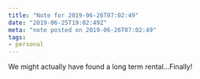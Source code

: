 ```yaml
---
title: "Note for 2019-06-26T07:02:49"
date: "2019-06-25T19:02:49Z"
meta: "note posted on 2019-06-26T07:02:49"
tags:
- personal
---
```

We might actually have found a long term rental...Finally!
